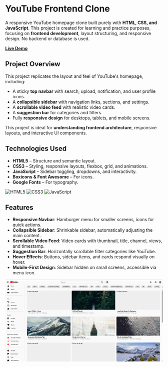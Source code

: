 # YouTube Frontend Clone

A responsive YouTube homepage clone built purely with **HTML, CSS, and JavaScript**. This project is created for learning and practice purposes, focusing on **frontend development**, layout structuring, and responsive design. No backend or database is used.

**[Live Demo](https://youtube-clone-six-self.vercel.app/)**

## Project Overview

This project replicates the layout and feel of YouTube's homepage, including:

- A sticky **top navbar** with search, upload, notification, and user profile icons.
- A **collapsible sidebar** with navigation links, sections, and settings.
- A **scrollable video feed** with realistic video cards.
- A **suggestion bar** for categories and filters.
- Fully **responsive design** for desktops, tablets, and mobile screens.

This project is ideal for **understanding frontend architecture**, responsive layouts, and interactive UI components.

## Technologies Used

- **HTML5** – Structure and semantic layout.
- **CSS3** – Styling, responsive layouts, flexbox, grid, and animations.
- **JavaScript** – Sidebar toggling, dropdowns, and interactivity.
- **Boxicons & Font Awesome** – For icons.
- **Google Fonts** – For typography.

![HTML5](https://img.shields.io/badge/HTML5-E34F26?style=flat-square&logo=html5&logoColor=white)
![CSS3](https://img.shields.io/badge/CSS3-1572B6?style=flat-square&logo=css3&logoColor=white)
![JavaScript](https://img.shields.io/badge/JavaScript-F7DF1E?style=flat-square&logo=javascript&logoColor=black)

## Features

- **Responsive Navbar**: Hamburger menu for smaller screens, icons for quick actions.
- **Collapsible Sidebar**: Shrinkable sidebar, automatically adjusting the main content.
- **Scrollable Video Feed**: Video cards with thumbnail, title, channel, views, and timestamp.
- **Suggestion Bar**: Horizontally scrollable filter categories like YouTube.
- **Hover Effects**: Buttons, sidebar items, and cards respond visually on hover.
- **Mobile-First Design**: Sidebar hidden on small screens, accessible via menu icon.

![](Resources/YT_Homepage.png)


